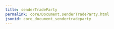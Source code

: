 ```yaml
---
title: senderTradeParty
permalink: core/Document.senderTradeParty.html
jsonid: core_document_sendertradeparty
---
```

